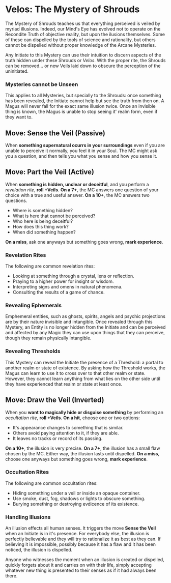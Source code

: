 # Velos: The Mystery of Shrouds

The Mystery of Shrouds teaches us that everything perceived is veiled by myriad illusions. Indeed, our Mind's Eye has evolved not to operate on the Recondite Truth of objective reality, but upon the ilusions themselves. Some of these can dispelled by the tools of science and rationality, but others cannot be dispelled without proper knowledge of the Arcane Mysteries.

Any Initiate to this Mystery can use their intuition to discern aspects of the truth hidden under these Shrouds or _Velos_. With the proper rite, the Shrouds can be removed... or new Veils laid down to obscure the perception of the uninitiated.

### Mysteries cannot be Unseen

This applies to all Mysteries, but specially to the Shrouds: once something has been revealed, the Initiate cannot help but see the truth from then on. A Magus will never fall for the exact same illusion twice. Once an invisible thing is known, the Magus is unable to stop seeing it' realm form, even if they want to.


## Move: Sense the Veil (Passive)
When __something supernatural ocurrs in your surroundings__ even if you are unable to perceive it normally, you feel it in your Soul. The MC might ask you a question, and then tells you what you sense and how you sense it.

## Move: Part the Veil (Active)

When __something is hidden, unclear or deceitful__, and you perform a _revelation rite_, __roll +Veils__. __On a 7+__, the MC answers one question of your choice with a true and useful answer. __On a 10+__, the MC answers two questions.

- Where is something hidden?
- What is here that cannot be perceived?
- Who here is being deceitful?
- How does this thing work?
- When did something happen?

__On a miss__, ask one anyways but something goes wrong, __mark experience__.

### Revelation Rites

The following are common revelation rites:

- Looking at something through a crystal, lens or reflection.
- Praying to a higher power for insight or wisdom.
- Interpreting signs and omens in natural phenomena. 
- Consulting the results of a game of chance.

### Revealing Ephemerals

Emphemeral entities, such as ghosts, spirits, angels and psychic projections are by their nature invisible and intangible. Once revealed through this Mystery, an Entity is no longer hidden from the Initiate and can be perceived and affected by any Magic they can use upon things that they can perceive, though they remain physically intangible.

### Revealing Thresholds

This Mystery can reveal the Initiate the presence of a Threshold: a portal to another realm or state of existence. By asking how the Threshold works, the Magus can learn to use it to cross over to that other realm or state. However, they cannot learn anything from what lies on the other side until they have experienced that realm or state at least once. 


## Move: Draw the Veil (Inverted)

When you __want to magically hide or disguise something__ by performing an _occultation rite_, __roll +Veils__. __On a hit__, choose one or two options:

- It's appearance changes to something that is similar.
- Others avoid paying attention to it, if they are able.
- It leaves no tracks or record of its passing.

__On a 10+__, the illusion is very precise. __On a 7+__, the illusion has a small flaw chosen by the MC. Either way, the illusion lasts until dispelled.
__On a miss__, choose one anyways but something goes wrong, __mark experience__.

### Occultation Rites

The following are common occultation rites:

- Hiding something under a veil or inside an opaque container.
- Use smoke, dust, fog, shadows or lights to obscure something.
- Burying something or destroying evdicence of its existence.

### Handling Illusions

An illusion effects all human senses. It triggers the move __Sense the Veil__ when an Initiate is in it's presence. For everybody else, the illusion is perfectly believable and they will try to rationalize it as best as they can. If believing it is impossible, possibly because it has a flaw and it has been noticed, the illusion is dispelled. 

Anyone who witnesses the moment when an illusion is created or dispelled, quickly forgets about it and carries on with their life, simply accepting whatever new thing is presented to their senses as if it had always been there.
